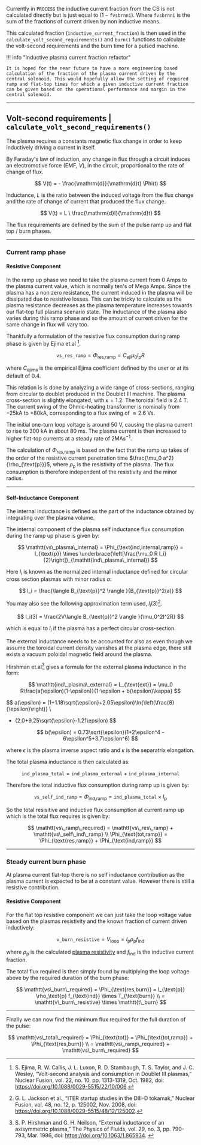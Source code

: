 Currently in `PROCESS` the inductive current fraction from the CS is not calculated directly but is just equal to ($1 - \mathtt{fvsbrnni}$). Where $\mathtt{fvsbrnni}$ is the sum of the fractions of current driven by non inductive means.

This calculated fraction (`inductive_current_fraction`) is then used in the `calculate_volt_second_requirements()` and `burn()` functions to calculate the volt-second requirements and the burn time for a pulsed machine.

!!! info "Inductive plasma current fraction refactor"

    It is hoped for the near future to have a more engineering based calculation of the fraction of the plasma current driven by the central solenoid. This would hopefully allow the setting of required ramp and flat-top times for which a given inductive current fraction can be given based on the operational performance and margin in the central solenoid.


--------------------

## Volt-second requirements | `calculate_volt_second_requirements()`

The plasma requires a constants magnetic flux change in order to keep inductively driving a current in itself.

By Faraday's law of induction, any change in flux through a circuit induces an electromotive force (EMF, $V$),
in the circuit, proportional to the rate of change of flux.

$$
V(t) = - \frac{\mathrm{d}}{\mathrm{d}t} \Phi(t)
$$

Inductance, $L$ is the ratio between the induced voltage from the flux change and the rate of change of current that produced the flux change.

$$
V(t) = L \ \frac{\mathrm{d}I}{\mathrm{d}t} 
$$


The flux requirements are defined by the sum of the pulse ramp up and flat top / burn phases.

-----------

### Current ramp phase

#### Resistive Component

In the ramp up phase we need to take the plasma current from 0 Amps to the plasma current value, which is normally ten's of Mega Amps. Since the plasma has a non zero resistance, the current induced in the plasma will be dissipated due to resistive losses. This can be tricky to calculate as the plasma resistance decreases as the plasma temperature increases towards our flat-top full plasma scenario state. The inductance of the plasma also varies during this ramp phase and so the amount of current driven for the same change in flux will vary too. 

Thankfully a formulation of the resistive flux consumption during ramp phase is given by Ejima et.al [^1].

$$
\mathtt{vs\_res\_ramp} = \Phi_{\text{res,ramp}} = C_{\text{eji}}\mu_0I_{\text{p}}R
$$

where $C_{\text{ejima}}$ is the empirical Ejima coefficient defined by the user or at its default of 0.4.

This relation is is done by analyzing a wide range of cross-sections,
ranging from circular to doublet produced in the Doublet III machine. The plasma cross-section is
slightly elongated, with $\kappa=1.2$. The toroidal field is 2.4 $\text{T}$. The current swing of the Ohmic-heating transformer is nominally from $-25 \text{kA}$ to $+80 \text{kA}$, corresponding to a flux swing of $\approx 2.6 \ \text{Vs}$.

The initial one-turn loop voltage is around $50 \ \text{V}$, causing the plasma current to rise to $300 \ \text{kA}$ in about $80 \  \text{ms}$. The plasma current is then increased to higher flat-top currents at a steady rate of $2 \text{MA} \text{s}^{-1}$.

The calculation of $\Phi_{\text{res,ramp}}$ is based on the fact that the ramp up takes of the order of the resistive current penetration time $\frac{\mu_0 a^2}{\rho_{\text{p}}}$, where $\rho_{\text{p}}$ is the resistivity of the plasma. The
flux consumption is therefore independent of the resistivity and the minor radius.

-------------

#### Self-Inductance Component


The internal inductance is defined as the part of the inductance obtained by integrating over the plasma volume.

The internal component of the plasma self inductance flux consumption during the ramp up phase is given by:

$$
\mathtt{vs\_plasma\_internal} = \Phi_{\text{ind,internal,ramp}} =  I_{\text{p}} \times \underbrace{\left[\frac{\mu_0 R l_i}{2}\right]}_{\mathtt{ind\_plasma\_internal}}
$$

Here $l_i$ is known as the normalized internal inductance defined for circular cross section plasmas with minor radius $a$:

$$
l_i = \frac{\langle B_{\text{p}}^2 \rangle }{B_{\text{p}}^2(a)}
$$

You may also see the following approximation term used, $l_i(3)$[^2].

$$
l_i(3) = \frac{2V\langle B_{\text{p}}^2 \rangle }{\mu_0^2I^2R}
$$

which is equal to $l_i$ if the plasma has a perfect circular cross-section.

The external inductance needs to be accounted for also as even though we assume the toroidal current density vanishes at the plasma edge, there still exists a vacuum poloidal magnetic field around the plasma.

Hirshman et.al[^3] gives a formula for the external plasma inductance in the form:

$$
\mathtt{ind\_plasma\_external} = L_{\text{ext}} = \mu_0 R\frac{a(\epsilon)(1-\epsilon)}{1-\epsilon + b(\epsilon)\kappa}
$$

$$
a(\epsilon)  = (1+1.18\sqrt{\epsilon}+2.05\epsilon)\ln{\left(\frac{8}{\epsilon}\right)} \\
- (2.0+9.25\sqrt{\epsilon}-1.21\epsilon)
$$

$$
b(\epsilon) = 0.73\sqrt{\epsilon}(1+2\epsilon^4 - 6\epsilon^5+3.7\epsilon^6)
$$

where $\epsilon$ is the plasma inverse aspect ratio and $\kappa$ is the separatrix elongation.


The total plasma inductance is then calculated as:

$$
\mathtt{ind\_plasma\_total} = \mathtt{ind\_plasma\_external} + \mathtt{ind\_plasma\_internal}
$$

Therefore the total inductive flux consumption during ramp up is given by:

$$
\mathtt{vs\_self\_ind\_ramp} = \Phi_{\text{ind,ramp}} =  \mathtt{ind\_plasma\_total} \times I_{\text{p}}
$$

So the total resisitive and inductive flux consumption at current ramp up which is the total flux requires is given by:

$$
\mathtt{vs\_ramp\_required} = \mathtt{vs\_res\_ramp} + \mathtt{vs\_self\_ind\_ramp} \\
\Phi_{\text{tot,ramp}} =  \Phi_{\text{res,ramp}} + \Phi_{\text{ind,ramp}}
$$

------------------

### Steady current burn phase

At plasma current flat-top there is no self inductance contribution as the plasma current is expected to be at a constant value. However there is still a resistive contribution.



#### Resistive Component


For the flat top resistive component we can just take the loop voltage value based on the plasmas resistivity and the known fraction of current driven inductively:

$$
\mathtt{v\_burn\_resistive} = V_{\text{loop}} = I_{\text{p}}  \rho_\text{p} f_{\text{ind}}
$$

where $\rho_\text{p}$ is the calculated [plasma resistivity](./plasma_resistive_heating.md) and $f_{\text{ind}}$ is the inductive current fraction.

The total flux required is then simply found by multiplying the loop voltage above by the required duration of the burn phase:

$$
\mathtt{vs\_burn\_required} = \Phi_{\text{res,burn}} = I_{\text{p}}  \rho_\text{p} f_{\text{ind}} \times T_{\text{burn}} \\
= \mathtt{v\_burn\_resistive} \times \mathtt{t\_burn}
$$

----------------

Finally we can now find the minimum flux required for the full duration of the pulse:

$$
\mathtt{vs\_total\_required} = \Phi_{\text{tot}} = \Phi_{\text{tot,ramp}} + \Phi_{\text{res,burn}} \\
= \mathtt{vs\_ramp\_required} + \mathtt{vs\_burn\_required}
$$



[^1]: S. Ejima, R. W. Callis, J. L. Luxon, R. D. Stambaugh, T. S. Taylor, and J. C. Wesley, “Volt-second analysis and consumption in Doublet III plasmas,” Nuclear Fusion, vol. 22, no. 10, pp. 1313-1319, Oct. 1982, doi: https://doi.org/10.1088/0029-5515/22/10/006.
[^2]: G. L. Jackson et al., “ITER startup studies in the DIII-D tokamak,” Nuclear Fusion, vol. 48, no. 12, p. 125002, Nov. 2008, doi: https://doi.org/10.1088/0029-5515/48/12/125002.
[^3]: S. P. Hirshman and G. H. Neilson, “External inductance of an axisymmetric plasma,” The Physics of Fluids, vol. 29, no. 3, pp. 790-793, Mar. 1986, doi: https://doi.org/10.1063/1.865934.
‌